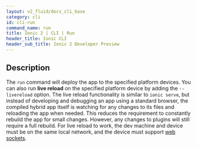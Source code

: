 ```yaml
---
layout: v2_fluid/docs_cli_base
category: cli
id: cli-run
command_name: run
title: Ionic 2 | CLI | Run
header_title: Ionic CLI
header_sub_title: Ionic 2 Developer Preview
---
```


## Description

The `run` command will deploy the app to the specified platform devices. You can also run **live reload** on the specified platform device by adding the `--livereload` option. The live reload functionality is similar to `ionic serve`, but instead of developing and debugging an app using a standard browser, the compiled hybrid app itself is watching for any changes to its files and reloading the app when needed. This reduces the requirement to constantly rebuild the app for small changes. However, any changes to plugins will still require a full rebuild. For live reload to work, the dev machine and device must be on the same local network, and the device must support [web sockets](http://caniuse.com/websockets).